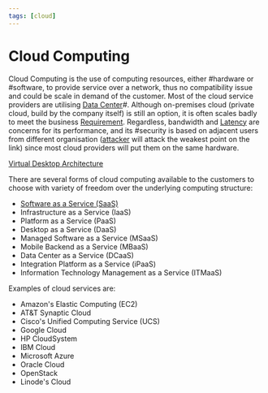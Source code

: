 ```yaml
---
tags: [cloud]
---
```


# Cloud Computing

Cloud Computing is the use of computing resources, either #hardware or
#software, to provide service over a network, thus no compatibility issue and
could be scale in demand of the customer. Most of the cloud service providers
are utilising [Data Center](202210012205.md)#. Although on-premises cloud
(private cloud, build by the company itself) is still an option, it is often
scales badly to meet the business [Requirement](202303251303.md). Regardless,
bandwidth and [Latency](202304111955.md) are concerns for its performance, and
its #security is based on adjacent users from different organisation
([attacker](202301021642.md) will attack the weakest point on the link) since
most cloud providers will put them on the same hardware.

[Virtual Desktop Architecture](202304211604.md)

There are several forms of cloud computing available to the customers to choose
with variety of freedom over the underlying computing structure:
- [Software as a Service (SaaS)](202304161334.md)
- Infrastructure as a Service (IaaS)
- Platform as a Service (PaaS)
- Desktop as a Service (DaaS)
- Managed Software as a Service (MSaaS)
- Mobile Backend as a Service (MBaaS)
- Data Center as a Service (DCaaS)
- Integration Platform as a Service (iPaaS)
- Information Technology Management as a Service (ITMaaS)

Examples of cloud services are:
- Amazon's Elastic Computing (EC2)
- AT&T Synaptic Cloud
- Cisco's Unified Computing Service (UCS)
- Google Cloud
- HP CloudSystem
- IBM Cloud
- Microsoft Azure
- Oracle Cloud
- OpenStack
- Linode's Cloud

